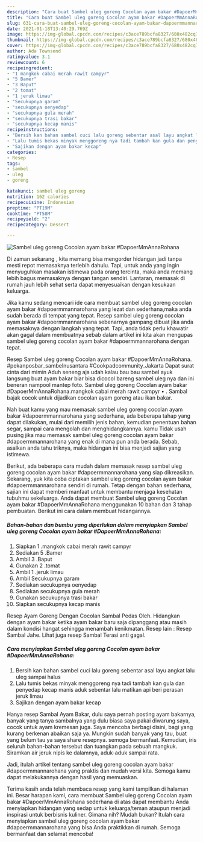 ```yaml
---
description: "Cara buat Sambel uleg goreng Cocolan ayam bakar #DapoerMmAnnaRohana yang nikmat Untuk Jualan"
title: "Cara buat Sambel uleg goreng Cocolan ayam bakar #DapoerMmAnnaRohana yang nikmat Untuk Jualan"
slug: 631-cara-buat-sambel-uleg-goreng-cocolan-ayam-bakar-dapoermmannarohana-yang-nikmat-untuk-jualan
date: 2021-01-18T13:40:29.769Z
image: https://img-global.cpcdn.com/recipes/c3ace789bcfa8327/680x482cq70/sambel-uleg-goreng-cocolan-ayam-bakar-dapoermmannarohana-foto-resep-utama.jpg
thumbnail: https://img-global.cpcdn.com/recipes/c3ace789bcfa8327/680x482cq70/sambel-uleg-goreng-cocolan-ayam-bakar-dapoermmannarohana-foto-resep-utama.jpg
cover: https://img-global.cpcdn.com/recipes/c3ace789bcfa8327/680x482cq70/sambel-uleg-goreng-cocolan-ayam-bakar-dapoermmannarohana-foto-resep-utama.jpg
author: Ada Townsend
ratingvalue: 3.1
reviewcount: 6
recipeingredient:
- "1 mangkok cabai merah rawit campyr"
- "5 Bamer"
- "3 Baput"
- "2 tomat"
- "1 jeruk limau"
- "Secukupnya garam"
- "secukupnya oenyedap"
- "secukupnya gula merah"
- "secukupnya trasi bakar"
- "secukupnya kecap manis"
recipeinstructions:
- "Bersih kan bahan sambel cuci lalu goreng sebentar asal layu angkat lalu uleg sampai halus"
- "Lalu tumis bekas minyak menggoreng nya tadi tambah kan gula dan penyedap kecap manis aduk sebentar lalu matikan api beri perasan jeruk limau"
- "Sajikan dengan ayam bakar kecap"
categories:
- Resep
tags:
- sambel
- uleg
- goreng

katakunci: sambel uleg goreng 
nutrition: 162 calories
recipecuisine: Indonesian
preptime: "PT19M"
cooktime: "PT58M"
recipeyield: "2"
recipecategory: Dessert

---
```



![Sambel uleg goreng Cocolan ayam bakar #DapoerMmAnnaRohana](https://img-global.cpcdn.com/recipes/c3ace789bcfa8327/680x482cq70/sambel-uleg-goreng-cocolan-ayam-bakar-dapoermmannarohana-foto-resep-utama.jpg)

Di zaman  sekarang , kita memang bisa mengorder hidangan jadi tanpa mesti repot memasaknya terlebih dahulu. Tapi, untuk anda yang ingin menyuguhkan masakan istimewa pada orang tercinta, maka anda memang lebih bagus memasaknya dengan tangan sendiri. Lantaran, memasak di rumah jauh lebih sehat serta dapat menyesuaikan dengan kesukaan keluarga.

Jika kamu sedang mencari ide cara membuat sambel uleg goreng cocolan ayam bakar #dapoermmannarohana yang lezat dan sederhana,maka anda sudah berada di tempat yang tepat. Resep sambel uleg goreng cocolan ayam bakar #dapoermmannarohana  sebenarnya gampang dibuat jika anda memasaknya dengan langkah yang tepat. Tapi, anda tidak perlu khawatir akan gagal dalam membuatnya 
sebab dalam artikel ini kita akan mengupas sambel uleg goreng cocolan ayam bakar #dapoermmannarohana dengan tepat.  

Resep Sambel uleg goreng Cocolan ayam bakar #DapoerMmAnnaRohana. #pekanposbar_sambelnusantara #Cookpadcommunity_Jakarta Dapat surat cinta dari mimin Aduh seneng aja udah kalau bau bau sambel ayuk langsung buat ayam bakar biar bisa dicocol bareng sambel uleg nya dan ini beneran nampool mantep foto. Sambel uleg goreng Cocolan ayam bakar #DapoerMmAnnaRohana.mangkok cabai merah rawit campyr • . Sambal bajak cocok untuk dijadikan cocolan ayam goreng atau ikan bakar.

Nah buat kamu yang mau memasak sambel uleg goreng cocolan ayam bakar #dapoermmannarohana yang sederhana, ada beberapa tahap yang dapat dilakukan, mulai dari memilih jenis bahan, kemudian penentuan bahan segar, sampai cara mengolah dan menghidangkannya. kamu Tidak usah pusing jika mau memasak sambel uleg goreng cocolan ayam bakar #dapoermmannarohana yang enak di mana pun anda berada. Sebab, asalkan anda  tahu triknya, maka hidangan ini bisa menjadi sajian yang istimewa.

Berikut, ada beberapa cara mudah dalam memasak resep sambel uleg goreng cocolan ayam bakar #dapoermmannarohana yang siap dikreasikan. Sekarang, yuk kita coba ciptakan sambel uleg goreng cocolan ayam bakar #dapoermmannarohana sendiri di rumah. Tetap dengan bahan sederhana, sajian ini dapat memberi manfaat untuk membantu menjaga kesehatan tubuhmu sekeluarga. Anda dapat membuat Sambel uleg goreng Cocolan ayam bakar #DapoerMmAnnaRohana menggunakan 10 bahan dan 3 tahap pembuatan. Berikut ini cara dalam membuat hidangannya.

<!--inarticleads1-->

##### Bahan-bahan dan bumbu yang diperlukan dalam menyiapkan Sambel uleg goreng Cocolan ayam bakar #DapoerMmAnnaRohana:

1. Siapkan 1 .mangkok cabai merah rawit campyr
1. Sediakan 5 .Bamer
1. Ambil 3 .Baput
1. Gunakan 2 .tomat
1. Ambil 1 .jeruk limau
1. Ambil Secukupnya garam
1. Sediakan secukupnya oenyedap
1. Sediakan secukupnya gula merah
1. Gunakan secukupnya trasi bakar
1. Siapkan secukupnya kecap manis


Resep Ayam Goreng Dengan Cocolan Sambal Pedas Oleh. Hidangkan dengan ayam bakar ketika ayam bakar baru saja dipanggang atau masih dalam kondisi hangat sehingga menambah kenikmatan. Resep lain : Resep Sambal Jahe. Lihat juga resep Sambal Terasi anti gagal. 

<!--inarticleads2-->

##### Cara menyiapkan Sambel uleg goreng Cocolan ayam bakar #DapoerMmAnnaRohana:

1. Bersih kan bahan sambel cuci lalu goreng sebentar asal layu angkat lalu uleg sampai halus
1. Lalu tumis bekas minyak menggoreng nya tadi tambah kan gula dan penyedap kecap manis aduk sebentar lalu matikan api beri perasan jeruk limau
1. Sajikan dengan ayam bakar kecap


Hanya resep Sambal Ayam Bakar, dulu saya pernah posting ayam bakarnya, banyak yang tanya sambalnya yang dulu biasa saya pakai diwarung saya, cocok untuk ayam kremesan juga. Saya mencoba berbagi disini, bagi yang kurang berkenan abaikan saja ya. Mungkin sudah banyak yang tau, buat yang belum tau ya saya share resepnya. semoga bermanfaat. Kemudian, iris seluruh bahan-bahan tersebut dan tuangkan pada sebuah mangkuk. Siramkan air jeruk nipis ke dalamnya, aduk-aduk sampai rata. 

Jadi, itulah artikel tentang  sambel uleg goreng cocolan ayam bakar #dapoermmannarohana  yang praktis dan mudah versi kita. Semoga kamu dapat melakukannya dengan hasil yang memuaskan. 

Terima kasih anda telah membaca resep yang kami tampilkan di halaman ini. Besar harapan kami, cara membuat  Sambel uleg goreng Cocolan ayam bakar #DapoerMmAnnaRohana sederhana di atas dapat membantu Anda menyiapkan hidangan yang sedap untuk keluarga/teman ataupun menjadi inspirasi untuk berbisnis kuliner. Gimana nih? Mudah bukan? Itulah cara menyiapkan sambel uleg goreng cocolan ayam bakar #dapoermmannarohana yang bisa Anda praktikkan di rumah. Semoga bermanfaat dan selamat mencoba!

